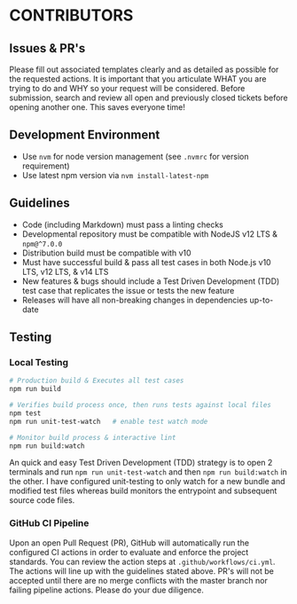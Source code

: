 # CONTRIBUTORS

## Issues & PR's

Please fill out associated templates clearly and as detailed as possible for the
requested actions. It is important that you articulate WHAT you are trying to do
and WHY so your request will be considered. Before submission, search and review
all open and previously closed tickets before opening another one. This saves
everyone time!

## Development Environment

- Use `nvm` for node version management (see `.nvmrc` for version requirement)
- Use latest npm version via `nvm install-latest-npm`

## Guidelines

- Code (including Markdown) must pass a linting checks
- Developmental repository must be compatible with NodeJS v12 LTS & `npm@^7.0.0`
- Distribution build must be compatible with v10
- Must have successful build & pass all test cases in both Node.js v10 LTS, v12
  LTS, & v14 LTS
- New features & bugs should include a Test Driven Development (TDD) test case
  that replicates the issue or tests the new feature
- Releases will have all non-breaking changes in dependencies up-to-date

## Testing

### Local Testing

```sh
# Production build & Executes all test cases
npm run build

# Verifies build process once, then runs tests against local files
npm test
npm run unit-test-watch   # enable test watch mode

# Monitor build process & interactive lint
npm run build:watch
```

An quick and easy Test Driven Development (TDD) strategy is to open 2 terminals
and run `npm run unit-test-watch` and then `npm run build:watch` in the other. I
have configured unit-testing to only watch for a new bundle and modified test
files whereas build monitors the entrypoint and subsequent source code files.

### GitHub CI Pipeline

Upon an open Pull Request (PR), GitHub will automatically run the configured CI
actions in order to evaluate and enforce the project standards. You can review
the action steps at `.github/workflows/ci.yml`. The actions will line up with
the guidelines stated above. PR's will not be accepted until there are no merge
conflicts with the master branch nor failing pipeline actions. Please do your
due diligence.
